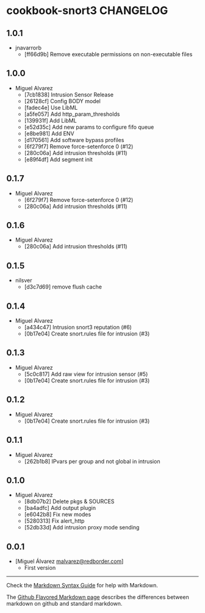 cookbook-snort3 CHANGELOG
===============

## 1.0.1

  - jnavarrorb
    - [ff66d9b] Remove executable permissions on non-executable files

## 1.0.0

  - Miguel Alvarez
    - [7cb1838] Intrusion Sensor Release
    - [26128cf] Config BODY model
    - [fadec4e] Use LibML
    - [a5fe057] Add http_param_thresholds
    - [139931f] Add LibML
    - [e52d35c] Add new params to configure fifo queue
    - [e8be981] Add ENV
    - [d170561] Add software bypass profiles
    - [6f279f7] Remove force-setenforce 0 (#12)
    - [280c06a] Add intrusion thresholds (#11)
    - [e89f4df] Add segment init

## 0.1.7

  - Miguel Alvarez
    - [6f279f7] Remove force-setenforce 0 (#12)
    - [280c06a] Add intrusion thresholds (#11)

## 0.1.6

  - Miguel Alvarez
    - [280c06a] Add intrusion thresholds (#11)

## 0.1.5

  - nilsver
    - [d3c7d69] remove flush cache

## 0.1.4

  - Miguel Alvarez
    - [a434c47] Intrusion snort3 reputation (#6)
    - [0b17e04] Create snort.rules file for intrusion (#3)

## 0.1.3

  - Miguel Alvarez
    - [5c0c817] Add raw view for intrusion sensor (#5)
    - [0b17e04] Create snort.rules file for intrusion (#3)

## 0.1.2

  - Miguel Alvarez
    - [0b17e04] Create snort.rules file for intrusion (#3)

## 0.1.1

  - Miguel Alvarez
    - [262b1b8] IPvars per group and not global in intrusion

## 0.1.0

  - Miguel Alvarez
    - [8db07b2] Delete pkgs & SOURCES
    - [ba4adfc] Add output plugin
    - [e6042b8] Fix new modes
    - [5280313] Fix alert_http
    - [52db33d] Add intrusion proxy mode sending

0.0.1
-----
- [Miguel Álvarez <malvarez@redborder.com>]
  - First version

- - -
Check the [Markdown Syntax Guide](http://daringfireball.net/projects/markdown/syntax) for help with Markdown.

The [Github Flavored Markdown page](http://github.github.com/github-flavored-markdown/) describes the differences between markdown on github and standard markdown.

